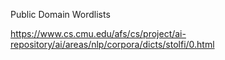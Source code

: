 Public Domain Wordlists

https://www.cs.cmu.edu/afs/cs/project/ai-repository/ai/areas/nlp/corpora/dicts/stolfi/0.html
